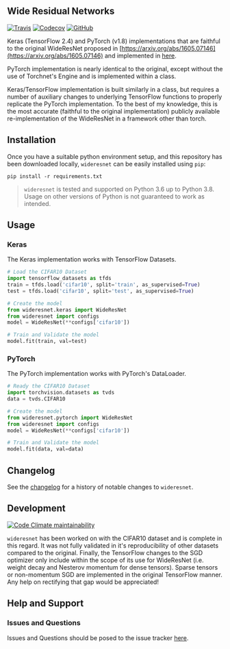 ## Wide Residual Networks

[![Travis](https://flat.badgen.net/travis/paradoxysm/wideresnet?label=build)](https://travis-ci.com/paradoxysm/wideresnet)
[![Codecov](https://flat.badgen.net/codecov/c/github/paradoxysm/wideresnet?label=coverage)](https://codecov.io/gh/paradoxysm/wideresnet)
[![GitHub](https://flat.badgen.net/github/license/paradoxysm/wideresnet)](https://github.com/paradoxysm/wideresnet/blob/master/LICENSE)

Keras (TensorFlow 2.4) and PyTorch (v1.8) implementations that are faithful to the original WideResNet proposed in [https://arxiv.org/abs/1605.07146](https://arxiv.org/abs/1605.07146) and implemented in [here](https://github.com/szagoruyko/wide-residual-networks).

PyTorch implementation is nearly identical to the original, except without the use of Torchnet's Engine and is implemented within a class.

Keras/TensorFlow implementation is built similarly in a class, but requires a number of auxiliary changes to underlying TensorFlow functions to properly replicate the PyTorch implementation. To the best of my knowledge, this is the most accurate (faithful to the original implementation) publicly available re-implementation of the WideResNet in a framework other than torch.

## Installation

Once you have a suitable python environment setup, and this repository has been downloaded locally, `wideresnet` can be easily installed using `pip`:
```
pip install -r requirements.txt
```
> `wideresnet` is tested and supported on Python 3.6 up to Python 3.8. Usage on other versions of Python is not guaranteed to work as intended.

## Usage

### Keras

The Keras implementation works with TensorFlow Datasets.
```python
# Load the CIFAR10 Dataset
import tensorflow_datasets as tfds
train = tfds.load('cifar10', split='train', as_supervised=True)
test = tfds.load('cifar10', split='test', as_supervised=True)

# Create the model
from wideresnet.keras import WideResNet
from wideresnet import configs
model = WideResNet(**configs['cifar10'])

# Train and Validate the model
model.fit(train, val=test)
```

### PyTorch

The PyTorch implementation works with PyTorch's DataLoader.
```python
# Ready the CIFAR10 Dataset
import torchvision.datasets as tvds
data = tvds.CIFAR10

# Create the model
from wideresnet.pytorch import WideResNet
from wideresnet import configs
model = WideResNet(**configs['cifar10'])

# Train and Validate the model
model.fit(data, val=data)
```

## Changelog

See the [changelog](https://github.com/paradoxysm/wideresnet/blob/master/CHANGES.md) for a history of notable changes to `wideresnet`.

## Development

[![Code Climate maintainability](https://img.shields.io/codeclimate/maintainability-percentage/paradoxysm/wideresnet?style=flat-square)](https://codeclimate.com/github/paradoxysm/wideresnet/maintainability)

`wideresnet` has been worked on with the CIFAR10 dataset and is complete in this regard. It was not fully validated in it's reproducibility of other datasets compared to the original. Finally, the TensorFlow changes to the SGD optimizer only include within the scope of its use for WideResNet (i.e. weight decay and Nesterov momentum for dense tensors). Sparse tensors or non-momentum SGD are implemented in the original TensorFlow manner. Any help on rectifying that gap would be appreciated!

## Help and Support

### Issues and Questions

Issues and Questions should be posed to the issue tracker [here](https://github.com/paradoxysm/wideresnet/issues).
